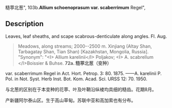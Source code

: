 糙葶北葱",
103b.**Allium schoenoprasum var. scaberrimum** Regel",

## Description
Leaves, leaf sheaths, and scape scabrous-denticulate along angles. Fl. Aug.

> Meadows, along streams; 2000--2500 m. Xinjiang (Altay Shan, Tarbagatay Shan, Tian Shan) [Kazakhstan, Mongolia, Russia].
  "Synonym": "&lt;I&gt; Allium karelinii&lt;/I&gt; Poljakov; &lt;I&gt; A. scabrellum &lt;/I&gt;Boissier &amp; Buhse.
**72a. 糙葶北葱（变种）**

var. scaberrimum Regel in Act. Hort. Petrop. 3: 80. 1875. ——A. karelinii P. Pol. in Not. Syst. Herb Inst. Bot. Kom. Acad. Sci. URSS 12: 70. 1950.

与北葱的区别在于本变种的花葶、叶及叶鞘沿纵棱均具细的糙齿。花期8月。

产新疆阿尔泰山区。生于高山草甸。苏联中亚和高加索也有分布。
